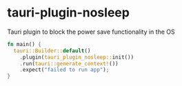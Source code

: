 # tauri-plugin-nosleep

Tauri plugin to block the power save functionality in the OS

```rust
fn main() {
  tauri::Builder::default()
    .plugin(tauri_plugin_nosleep::init())
    .run(tauri::generate_context!())
    .expect("failed to run app");
}
```
